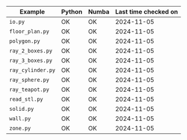 | Example           | Python | Numba | Last time checked on |
|-------------------|--------|-------|----------------------|
| `io.py`           | OK     | OK    | 2024-11-05           |
| `floor_plan.py`   | OK     | OK    | 2024-11-05           |
| `polygon.py`      | OK     | OK    | 2024-11-05           |
| `ray_2_boxes.py`  | OK     | OK    | 2024-11-05           |
| `ray_3_boxes.py`  | OK     | OK    | 2024-11-05           |
| `ray_cylinder.py` | OK     | OK    | 2024-11-05           |
| `ray_sphere.py`   | OK     | OK    | 2024-11-05           |
| `ray_teapot.py`   | OK     | OK    | 2024-11-05           |
| `read_stl.py`     | OK     | OK    | 2024-11-05           |
| `solid.py`        | OK     | OK    | 2024-11-05           |
| `wall.py`         | OK     | OK    | 2024-11-05           |
| `zone.py`         | OK     | OK    | 2024-11-05           |
